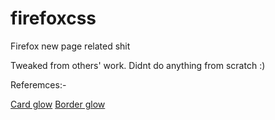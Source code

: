 # firefoxcss
Firefox new page related shit

Tweaked from others' work. Didnt do anything from scratch :)

Referemces:-

[Card glow](https://codepen.io/lincohn/pen/JjPZgXw)
[Border glow](https://plantpot.works/1250)
